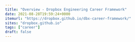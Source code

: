 ```yaml
---
title: "Overview - Dropbox Engineering Career Framework"
date: 2021-08-28T19:59:24+0000
itemurl: "https://dropbox.github.io/dbx-career-framework/"
sites: "dropbox.github.io"
tags: ["career"]
draft: false
---
```

